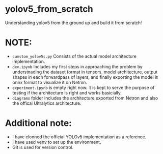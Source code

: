 # yolov5_from_scratch
Understanding yolov5 from the ground up and build it from scratch!

# NOTE:
- ```cumstom_yolov5s.py``` Consists of the actual model architecture implementation.
- ```dev.ipynb``` Includes my first steps in approaching the problem by understnading the dataset format in tensors, model architecture, output shapes in each forwardpass of layers, and finally exporting the model in onnx format to visualize it on Netron.
- ```experiment.ipynb``` is empty right now. It is kept to serve the purpose of testing if the architecture is right and works basicially. 
- ```diagrams``` folder includes the architecture exported from Netron and also the offical Ultralytics architecture.

# Additional note:
- I have clonned the official YOLOv5 implementation as a reference.
- I have used venv to set up the environment.
- Git is used for version control.
